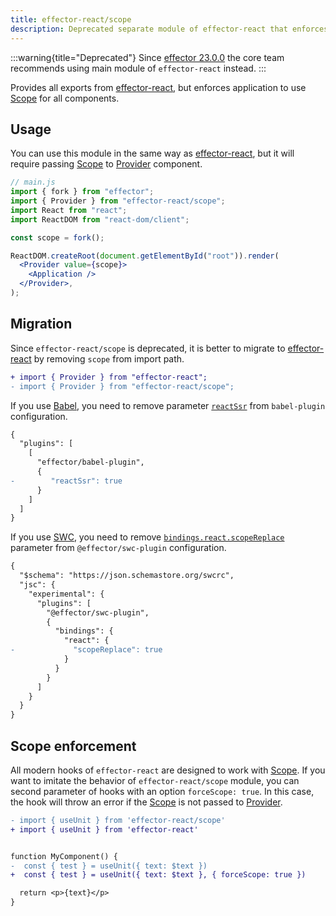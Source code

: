 ```yaml
---
title: effector-react/scope
description: Deprecated separate module of effector-react that enforces library to use Scope
---
```


:::warning{title="Deprecated"}
Since [effector 23.0.0](https://changelog.effector.dev/#effector-23-0-0) the core team recommends using main module of `effector-react` instead.
:::

Provides all exports from [effector-react](/en/api/effector-react), but enforces application to use [Scope](/en/api/effector/scope) for all components.

## Usage

You can use this module in the same way as [effector-react](/en/api/effector-react), but it will require passing [Scope](/en/api/effector/scope) to [Provider](/en/api/effector-react/Provider) component.

```jsx
// main.js
import { fork } from "effector";
import { Provider } from "effector-react/scope";
import React from "react";
import ReactDOM from "react-dom/client";

const scope = fork();

ReactDOM.createRoot(document.getElementById("root")).render(
  <Provider value={scope}>
    <Application />
  </Provider>,
);
```

## Migration

Since `effector-react/scope` is deprecated, it is better to migrate to [effector-react](/en/api/effector-react) by removing `scope` from import path.

```diff
+ import { Provider } from "effector-react";
- import { Provider } from "effector-react/scope";
```

If you use [Babel](https://babeljs.io/), you need to remove parameter [`reactSsr`](/en/api/effector/babel-plugin#reactssr) from `babel-plugin` configuration.

```diff
{
  "plugins": [
    [
      "effector/babel-plugin",
      {
-        "reactSsr": true
      }
    ]
  ]
}
```

If you use [SWC](/en/api/effector/swc-plugin), you need to remove [`bindings.react.scopeReplace`](https://github.com/effector/swc-plugin#bindings) parameter from `@effector/swc-plugin` configuration.

```diff
{
  "$schema": "https://json.schemastore.org/swcrc",
  "jsc": {
    "experimental": {
      "plugins": [
        "@effector/swc-plugin",
        {
          "bindings": {
            "react": {
-             "scopeReplace": true
            }
          }
        }
      ]
    }
  }
}
```

## Scope enforcement

All modern hooks of `effector-react` are designed to work with [Scope](/en/api/effector/scope). If you want to imitate the behavior of `effector-react/scope` module, you can second parameter of hooks with an option `forceScope: true`. In this case, the hook will throw an error if the [Scope](/en/api/effector/scope) is not passed to [Provider](/en/api/effector-react/Provider).

```diff
- import { useUnit } from 'effector-react/scope'
+ import { useUnit } from 'effector-react'


function MyComponent() {
-  const { test } = useUnit({ text: $text })
+  const { test } = useUnit({ text: $text }, { forceScope: true })

  return <p>{text}</p>
}
```
